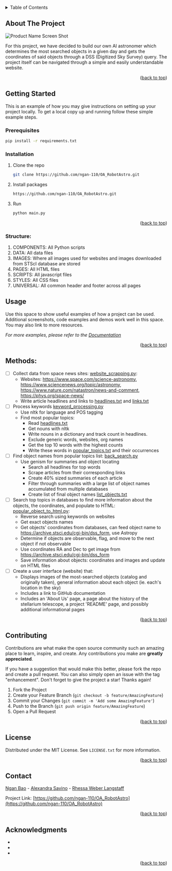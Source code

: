 <!-- Improved compatibility of back to top link: See: https://github.com/othneildrew/Best-README-Template/pull/73 -->
<a name="readme-top"></a>
<!--
*** Thanks for checking out the Best-README-Template. If you have a suggestion
*** that would make this better, please fork the repo and create a pull request
*** or simply open an issue with the tag "enhancement".
*** Don't forget to give the project a star!
*** Thanks again! Now go create something AMAZING! :D
-->


<!-- TABLE OF CONTENTS -->
<details>
  <summary>Table of Contents</summary>
  <ol>
    <li><a href="#about-the-project">About The Project</a></li>
    <li>
      <a href="#getting-started">Getting Started</a>
      <ul>
        <li><a href="#prerequisites">Prerequisites</a></li>
        <li><a href="#installation">Installation</a></li>
        <li><a href="#structure">Structure</a></li>
      </ul>
    </li>
    <li><a href="#usage">Usage</a></li>
    <li><a href="#methods">Methods</a></li>
    <li><a href="#contributing">Contributing</a></li>
    <li><a href="#license">License</a></li>
    <li><a href="#contact">Contact</a></li>
    <li><a href="#acknowledgments">Acknowledgments</a></li>
  </ol>
</details>



<!-- ABOUT THE PROJECT -->
## About The Project

![Product Name Screen Shot][product-screenshot]

For this project, we have decided to build our own AI astronomer which determines the most searched objects in a given day and gets the coordinates of said objects through a DSS (Digitized Sky Survey) query. The project itself can be navigated through a simple and easily understandable website.

<p align="right">(<a href="#readme-top">back to top</a>)</p>

<!-- GETTING STARTED -->
## Getting Started

This is an example of how you may give instructions on setting up your project locally.
To get a local copy up and running follow these simple example steps.

### Prerequisites
  ```sh
  pip install -r requirements.txt
  ```

### Installation
1. Clone the repo
   ```sh
   git clone https://github.com/ngan-110/OA_RobotAstro.git
   ```
3. Install packages
   ```sh
   https://github.com/ngan-110/OA_RobotAstro.git
   ```
4. Run
   ```sh
   python main.py
   ```

<p align="right">(<a href="#readme-top">back to top</a>)</p>

### Structure:
1. COMPONENTS: All Python scripts
2. DATA: All data files
3. IMAGES: Where all images used for websites and images downloaded from STScI database are stored
4. PAGES: All HTML files
5. SCRIPTS: All javascript files
6. STYLES: All CSS files
7. UNIVERSAL: All common header and footer across all pages

<!-- USAGE EXAMPLES -->
## Usage

Use this space to show useful examples of how a project can be used. Additional screenshots, code examples and demos work well in this space. You may also link to more resources.

_For more examples, please refer to the [Documentation](https://github.com/ngan-110/OA_RobotAstro/blob/main/Report.pdf)_

<p align="right">(<a href="#readme-top">back to top</a>)</p>



<!-- ROADMAP -->
## Methods:

- [ ] Collect data from space news sites: [website_scrapping.py](https://github.com/ngan-110/OA_RobotAstro/blob/main/Astro-Website/COMPONENTS/website_scrapping.py):
    - Websites: https://www.space.com/science-astronomy, https://www.sciencenews.org/topic/astronomy, https://www.nature.com/natastron/news-and-comment, https://phys.org/space-news/
    - Write article headlines and links to [headlines.txt](https://github.com/ngan-110/OA_RobotAstro/blob/main/Astro-Website/DATA/headlines.txt) and [links.txt](https://github.com/ngan-110/OA_RobotAstro/blob/main/Astro-Website/DATA/links.txt) 
- [ ] Process keywords [keyword_processing.py](https://github.com/ngan-110/OA_RobotAstro/blob/main/Astro-Website/COMPONENTS/keyword_processing.py)
    - Use nltk for language and POS tagging
    - Find most popular topics:
        - Read [headlines.txt](https://github.com/ngan-110/OA_RobotAstro/blob/main/Astro-Website/DATA/links.txt)
        - Get nouns with nltk
        - Write nouns in a dictionary and track count in headlines.
        - Exclude generic words, websites, org names
        - Get the top 10 words with the highest counts
        - Write these words in [popular_topics.txt](https://github.com/ngan-110/OA_RobotAstro/blob/main/Astro-Website/DATA/popular_topics.txt) and their occurrences
- [ ] Find object names from popular topics list:
    [back_search.py](https://github.com/ngan-110/OA_RobotAstro/blob/main/Astro-Website/COMPONENTS/back_search.py)
    - Use genism for summaries and object locating
        - Search all headlines for top words
        - Scrape articles from their corresponding links
        - Create 40\% sized summaries of each article 
        - Filter through summaries with a large list of object names accumulated from multiple databases
        - Create list of final object names [list_objects.txt](https://github.com/ngan-110/OA_RobotAstro/blob/main/Astro-Website/DATA/list_objects.txt)
- [ ] Search top topics in databases to find more information 
    about the objects, the coordinates, and populate to HTML: [popular_object_to_html.py](https://github.com/ngan-110/OA_RobotAstro/blob/main/Astro-Website/COMPONENTS/popular_object_to_html.py):
    - Reverse search using keywords on websites
    - Get exact objects names
    - Get objects' coordinates from databases, can feed object name to https://archive.stsci.edu/cgi-bin/dss_form, use Astropy
    - Determine if objects are observable, flag, and move to the next object if not observable
    - Use coordinates RA and Dec to get image 
              from https://archive.stsci.edu/cgi-bin/dss_form
    - Save information about objects: coordinates and images and update on HTML files
- [ ] Create a user interface (website) that:
    - Displays images of the most-searched objects (catalog and originally taken), general information about each object (ie. each's location in the sky)
    - Includes a link to GitHub documentation
    - Includes an 'About Us' page, a page about the history of the stellarium telescope, a project 'README' page, and possibly additional informational pages

<p align="right">(<a href="#readme-top">back to top</a>)</p>



<!-- CONTRIBUTING -->
## Contributing

Contributions are what make the open source community such an amazing place to learn, inspire, and create. Any contributions you make are **greatly appreciated**.

If you have a suggestion that would make this better, please fork the repo and create a pull request. You can also simply open an issue with the tag "enhancement".
Don't forget to give the project a star! Thanks again!

1. Fork the Project
2. Create your Feature Branch (`git checkout -b feature/AmazingFeature`)
3. Commit your Changes (`git commit -m 'Add some AmazingFeature'`)
4. Push to the Branch (`git push origin feature/AmazingFeature`)
5. Open a Pull Request

<p align="right">(<a href="#readme-top">back to top</a>)</p>



<!-- LICENSE -->
## License

Distributed under the MIT License. See `LICENSE.txt` for more information.

<p align="right">(<a href="#readme-top">back to top</a>)</p>



<!-- CONTACT -->
## Contact

[Ngan Bao](https://www.linkedin.com/in/ngan-tkb-nguyen/) - [Alexandra Savino](https://www.linkedin.com/in/alexandra-savino-879146200/) - [Rhessa Weber Langstaff](https://www.linkedin.com/in/rhessa-weber-langstaff/)


Project Link: [https://github.com/ngan-110/OA_RobotAstro](https://github.com/ngan-110/OA_RobotAstro)

<p align="right">(<a href="#readme-top">back to top</a>)</p>



<!-- ACKNOWLEDGMENTS -->
## Acknowledgments

* []()
* []()
* []()

<p align="right">(<a href="#readme-top">back to top</a>)</p>



<!-- MARKDOWN LINKS & IMAGES -->
[product-screenshot]: Astro-Website/IMAGES/product-screenshot.PNG
